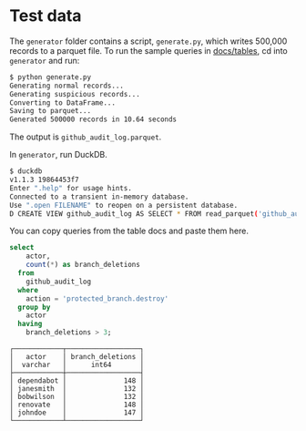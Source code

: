 # Test data

The `generator` folder contains a script, `generate.py`, which writes 500,000 records to a parquet file. To run the sample queries in [docs/tables](../docs/tables), cd into `generator` and run:

```bash
$ python generate.py
Generating normal records...
Generating suspicious records...
Converting to DataFrame...
Saving to parquet...
Generated 500000 records in 10.64 seconds
```

The output is `github_audit_log.parquet`.

In `generator`, run DuckDB.

```bash
$ duckdb
v1.1.3 19864453f7
Enter ".help" for usage hints.
Connected to a transient in-memory database.
Use ".open FILENAME" to reopen on a persistent database.
D CREATE VIEW github_audit_log AS SELECT * FROM read_parquet('github_audit_log.parquet');
```

You can copy queries from the table docs and paste them here.

```sql
select
    actor,
    count(*) as branch_deletions
  from
    github_audit_log
  where
    action = 'protected_branch.destroy'
  group by
    actor
  having
    branch_deletions > 3;
```

```
┌────────────┬──────────────────┐
│   actor    │ branch_deletions │
│  varchar   │      int64       │
├────────────┼──────────────────┤
│ dependabot │              148 │
│ janesmith  │              132 │
│ bobwilson  │              132 │
│ renovate   │              148 │
│ johndoe    │              147 │
└────────────┴──────────────────┘
```


